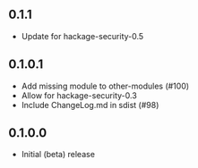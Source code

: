 0.1.1
-----
* Update for hackage-security-0.5

0.1.0.1
-------
* Add missing module to other-modules (#100)
* Allow for hackage-security-0.3
* Include ChangeLog.md in sdist (#98)

0.1.0.0
-------
* Initial (beta) release
